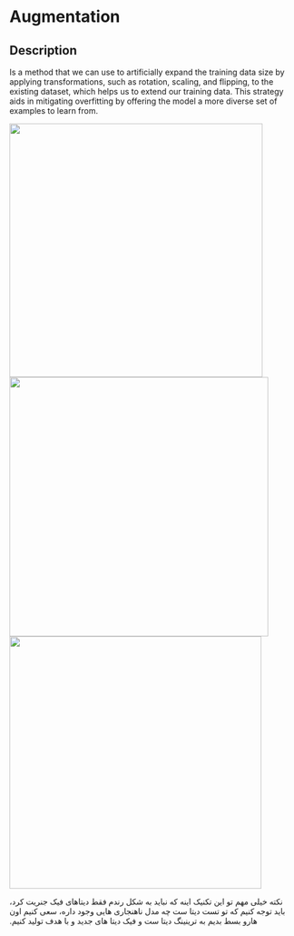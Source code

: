 # Augmentation

## Description

Is a method that we can use to artificially expand the training data size by applying transformations, such as rotation, scaling, and flipping, to the existing dataset, which helps us to extend our training data. This strategy aids in mitigating overfitting by offering the model a more diverse set of examples to learn from.

<img src="image3.png" style="width:4.64746in" />

<img src="image2.png" style="width:4.74969in" />

<img src="image1.png" style="width:4.62584in" />

<span dir="rtl">نکته خیلی مهم تو این تکنیک اینه که نباید به شکل رندم فقط دیتاهای فیک جنریت کرد، باید توجه کنیم که تو تست دیتا ست چه مدل ناهنجاری هایی وجود داره، سعی کنیم اون هارو بسط بدیم به ترینینگ دیتا ست و فیک دیتا های جدید و با هدف تولید کنیم.</span>
